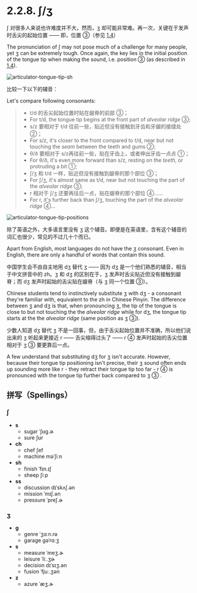 # 2.2.8. <span class="pho">ʃ/ʒ</span>

<span class="pho">ʃ</span> 对很多人来说也许难度并不大，然而，<span class="pho">ʒ</span> 却可能非常难。再一次，关键在于发声时舌尖的起始位置 —— 即，位置 ③（参见 [1.4](1.4-articulators)）

The pronunciation of <span class="pho">ʃ</span> may not pose much of a challenge for many people, yet <span class="pho">ʒ</span> can be extremely tough. Once again, the key lies in the initial position of the tongue tip when making the sound, i.e. position ③ (as described in [1.4](1.4-articulators)).

![articulator-tongue-tip-sh](/images/articulator-tongue-tip-sh.svg)

比较一下以下的辅音：

Let's compare following consonants:

> * <span class="pho">t/d</span> 的舌尖起始位置时贴在龈脊的前部 ③；
> * For <span class="pho">t/d</span>, the tongue tip begins at the front part of *alveolar ridge* ③;
> * <span class="pho">s/z</span> 要相对于 <span class="pho">t/d</span> 往前一些，贴近但没有接触到牙齿和牙龈的接缝处 ②；
> * For <span class="pho">s/z</span>, it's closer to the front compared to <span class="pho">t/d</span>, near but not touching the *seam* between the teeth and gums ②;
> * <span class="pho">θ/ð</span> 要相对于 <span class="pho">s/z</span>再往前一些，贴在牙齿上，或者伸出牙齿一点点 ①；
> * For <span class="pho">θ/ð</span>, it's even more forward than <span class="pho">s/z</span>, resting on the *teeth*, or protruding a bit ①;
> * <span class="pho">ʃ/ʒ</span> 和 <span class="pho">t/d</span> 一样，贴近但没有接触到龈脊的那个部位 ③；
> * For <span class="pho">ʃ/ʒ</span>, it's almost same as <span class="pho">t/d</span>, near but not touching the part of the *alveolar ridge* ③;
> * <span class="pho">r</span> 相对于 <span class="pho">ʃ/ʒ</span> 还要再往后一点，贴在龈脊的那个部位 ④……
> * For <span class="pho">r</span>, it's further back than <span class="pho">ʃ/ʒ</span>, touching the part of the *alveolar ridge* ④...

![articulator-tongue-tip-positions](/images/articulator-tongue-tip-positions.svg)

除了英语之外，大多语言里没有 <span class="pho">ʒ</span> 这个辅音。即便是在英语里，含有这个辅音的词汇也很少，常见的不过几十个而已。

Apart from English, most languages do not have the <span class="pho">ʒ</span> consonant. Even in English, there are only a handful of words that contain this sound.

中国学生会不由自主地用 <span class="pho">dʒ</span> 替代 <span class="pho">ʒ</span> —— 因为 <span class="pho">dʒ</span> 是一个他们熟悉的辅音，相当于中文拼音中的 <span class="pho">zh</span>。<span class="pho">ʒ</span> 和 <span class="pho">dʒ</span> 的区别在于，<span class="pho">ʒ</span> 发声时舌尖贴近但没有接触到龈脊；而 <span class="pho">dʒ</span> 发声时起始的舌尖贴在龈脊（与 <span class="pho">ʒ</span> 同一个位置 ③）。

Chinese students tend to instinctively substitute <span class="pho">ʒ</span> with <span class="pho">dʒ</span> - a consonant they're familiar with, equivalent to the <span class="pho">zh</span> in Chinese Pinyin. The difference between <span class="pho">ʒ</span> and <span class="pho">dʒ</span> is that, when pronouncing <span class="pho">ʒ</span>, the tip of the tongue is close to but not touching the the *alveolar ridge* while for <span class="pho">dʒ</span>, the tongue tip starts at the the *alveolar ridge* (same position as <span class="pho">ʒ</span> ③).

少数人知道  <span class="pho">dʒ</span> 替代 <span class="pho">ʒ</span> 不是一回事，但，由于舌尖起始位置并不准确，所以他们说出来的 <span class="pho">ʒ</span> 听起来更接近 <span class="pho">r</span> —— 舌尖缩得过头了 —— <span class="pho">r</span> ④ 发声时起始的舌尖位置相对于 <span class="pho">ʒ</span> ③ 要更靠后一点。

A few understand that substituting <span class="pho">dʒ</span> for <span class="pho">ʒ</span> isn't accurate. However, because their tongue tip positioning isn't precise, their <span class="pho">ʒ</span> sound often ends up sounding more like <span class="pho">r</span> - they retract their tongue tip too far - <span class="pho">r</span> ④ is pronounced with the tongue tip further back compared to <span class="pho">ʒ</span> ③ .

## 拼写（Spellings）

### <span class="pho">ʃ</span>

* **s**
  * sugar <span class="pho alt">ˈʃʊɡ.ɚ</span> <span class="speak-word-inline" data-audio-us-male="/audios/us/sugar-us-male.mp3" data-audio-us-female="/audios/us/sugar-us-female.mp3"></span>
  * sure <span class="pho alt">ʃʊr</span> <span class="speak-word-inline" data-audio-us-male="/audios/us/sure-us-male.mp3" data-audio-us-female="/audios/us/sure-us-female.mp3"></span>
* **ch**
  * chef <span class="pho alt">ʃef</span> <span class="speak-word-inline" data-audio-us-male="/audios/us/chef-us-male.mp3" data-audio-us-female="/audios/us/chef-us-female.mp3"></span>
  * machine <span class="pho alt">məˈʃiːn</span> <span class="speak-word-inline" data-audio-us-male="/audios/us/machine-us-male.mp3" data-audio-us-female="/audios/us/machine-us-female.mp3"></span>
* **sh**
  * finish <span class="pho alt">ˈfɪn.ɪʃ</span> <span class="speak-word-inline" data-audio-us-male="/audios/us/finish-us-male.mp3" data-audio-us-female="/audios/us/finish-us-female.mp3"></span>
  * sheep <span class="pho alt">ʃiːp</span> <span class="speak-word-inline" data-audio-us-male="/audios/us/sheep-us-male.mp3" data-audio-us-female="/audios/us/sheep-us-female.mp3"></span>
* **ss**
  * discussion <span class="pho alt">dɪˈskʌʃ.ən</span> <span class="speak-word-inline" data-audio-us-male="/audios/us/discussion-us-male.mp3" data-audio-us-female="/audios/us/discussion-us-female.mp3"></span>
  * mission <span class="pho alt">ˈmɪʃ.ən</span> <span class="speak-word-inline" data-audio-us-male="/audios/us/mission-us-male.mp3" data-audio-us-female="/audios/us/mission-us-female.mp3"></span>
  * pressure <span class="pho alt">ˈpreʃ.ɚ</span> <span class="speak-word-inline" data-audio-us-male="/audios/us/pressure-us-male.mp3" data-audio-us-female="/audios/us/pressure-us-female.mp3"></span>

### <span class="pho">ʒ</span>

* **g**
  * genre <span class="pho alt">ˈʒɑːn.rə</span> <span class="speak-word-inline" data-audio-us-male="/audios/us/genre-us-male.mp3" data-audio-us-female="/audios/us/genre-us-female.mp3"></span>
  * garage <span class="pho alt">ɡəˈrɑːʒ</span> <span class="speak-word-inline" data-audio-us-male="/audios/us/garage-us-male.mp3" data-audio-us-female="/audios/us/garage-us-female.mp3"></span>
* **s**
  * measure <span class="pho alt">ˈmeʒ.ɚ</span> <span class="speak-word-inline" data-audio-us-male="/audios/us/measure-us-male.mp3" data-audio-us-female="/audios/us/measure-us-female.mp3"></span>
  * leisure <span class="pho alt">ˈliː.ʒɚ</span> <span class="speak-word-inline" data-audio-us-male="/audios/us/leisure-us-male.mp3" data-audio-us-female="/audios/us/leisure-us-female.mp3"></span>
  * decision <span class="pho alt">dɪˈsɪʒ.ən</span> <span class="speak-word-inline" data-audio-us-male="/audios/us/decision-us-male.mp3" data-audio-us-female="/audios/us/decision-us-female.mp3"></span>
  * fusion <span class="pho alt">ˈfjuː.ʒən</span> <span class="speak-word-inline" data-audio-us-male="/audios/us/fusion-us-male.mp3" data-audio-us-female="/audios/us/fusion-us-female.mp3"></span>
* **z**
  * azure <span class="pho alt">ˈæʒ.ɚ</span> <span class="speak-word-inline" data-audio-us-male="/audios/us/azure-us-male.mp3" data-audio-us-female="/audios/us/azure-us-female.mp3"></span>

